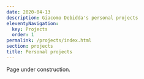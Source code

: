 ```yaml
---
date: 2020-04-13
description: Giacomo Debidda's personal projects
eleventyNavigation:
  key: Projects
  order: 1
permalink: /projects/index.html
section: projects
title: Personal projects
---
```

Page under construction.
